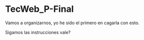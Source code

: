 # TecWeb_P-Final
Vamos a organizarnos, yo he sido el primero en cagarla con esto.

Sigamos las instrucciones vale?
